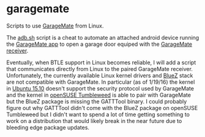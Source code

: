 # garagemate
Scripts to use [GarageMate](https://bluemate.com) from Linux.

The [adb.sh](https://github.com/scelfo/garagemate/blob/master/adb.sh) script is
a cheat to automate an attached android device running the [GarageMate
app](https://play.google.com/store/apps/details?id=com.bluemate.garagemate) to
open a garage door equiped with the [GarageMate
receiver](https://bluemate.com).

Eventually, when BTLE support in Linux becomes reliable, I will add a script
that communicates directly from Linux to the paired GarageMate receiver.
Unfortunately, the currently available Linux kernel drivers and
[BlueZ](http://www.bluez.org) stack are not compatible with GarageMate.  In
particular (as of 1/19/16) the kernel in [Ubuntu
15.10](http://releases.ubuntu.com/15.10) doesn't support the security protocol
used by GarageMate and the kernel in [openSUSE
Tumbleweed](https://en.opensuse.org/Portal:Tumbleweed) is able to pair with
GarageMate but the BlueZ package is missing the GATTTool binary.  I could
probably figure out why GATTTool didn't come with the BlueZ package on openSUSE
Tumbleweed but I didn't want to spend a lot of time getting something to work
on a distribution that would likely break in the near future due to bleeding
edge package updates.
